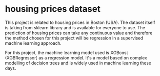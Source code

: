 # housing prices dataset

This project is related to housing prices in Boston (USA). The dataset itself is taking from sklearn library and is available for everyone to use. The prediction of housing prices can take any continuous value and therefore the method chosen for this project will be regression in a supervised machine learning approach.

For this project, the machine learning model used is XGBoost (XGBRegressor) as a regression model. It's a model based on complex modelling of decision trees and is widely used in machine learning these days.
